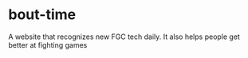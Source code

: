 # bout-time
A website that recognizes new FGC tech daily.  It also helps people get better at fighting games
